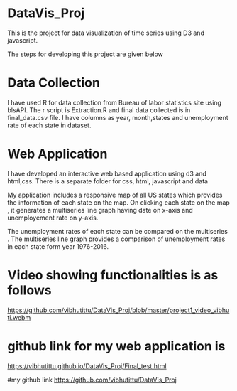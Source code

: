# DataVis_Proj
This is the project for data visualization of time series using D3 and javascript.

The steps for developing this project are given below

# Data Collection

I have used R for data collection from Bureau of labor statistics site using blsAPI. The r script is Extraction.R and final data collected is in final_data.csv file. I have columns as year, month,states and unemployment rate of each state in dataset.

# Web Application
 
I have developed an interactive web based application using d3 and html,css.
There is a separate folder for css, html, javascript and data

My application includes a responsive map of all US states which provides the information of each state on the map. On clicking each state on the map , it generates a multiseries line graph having date on x-axis and unemployement rate on y-axis. 

The unemployment rates of each state can be compared on the multiseries . The multiseries line graph provides a comparison of unemployment rates in each state form year 1976-2016.

# Video showing functionalities is as follows
https://github.com/vibhutittu/DataVis_Proj/blob/master/project1_video_vibhuti.webm

# github link for my web application is 
https://vibhutittu.github.io/DataVis_Proj/Final_test.html

#my github link
https://github.com/vibhutittu/DataVis_Proj




